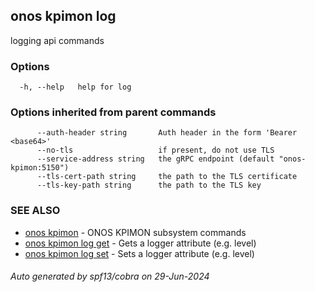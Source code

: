<!--
SPDX-FileCopyrightText: 2019-present Open Networking Foundation <info@opennetworking.org>

SPDX-License-Identifier: Apache-2.0
-->

## onos kpimon log

logging api commands

### Options

```
  -h, --help   help for log
```

### Options inherited from parent commands

```
      --auth-header string       Auth header in the form 'Bearer <base64>'
      --no-tls                   if present, do not use TLS
      --service-address string   the gRPC endpoint (default "onos-kpimon:5150")
      --tls-cert-path string     the path to the TLS certificate
      --tls-key-path string      the path to the TLS key
```

### SEE ALSO

* [onos kpimon](onos_kpimon.md)	 - ONOS KPIMON subsystem commands
* [onos kpimon log get](onos_kpimon_log_get.md)	 - Gets a logger attribute (e.g. level)
* [onos kpimon log set](onos_kpimon_log_set.md)	 - Sets a logger attribute (e.g. level)

###### Auto generated by spf13/cobra on 29-Jun-2024
